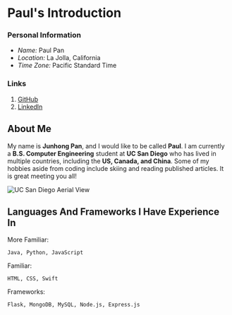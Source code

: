 # Paul's Introduction

### Personal Information
* *Name:* Paul Pan  
* *Location:* La Jolla, California  
* *Time Zone:* Pacific Standard Time

### Links
1. [GitHub](https://github.com/paulpan05)
2. [LinkedIn](https://linkedin.com/in/jpan05)

## About Me
My name is **Junhong Pan**, and I would like to be called **Paul**.
I am currently a **B.S. Computer Engineering** student at
**UC San Diego** who has lived in multiple countries, including the
**US, Canada, and China**. Some of my hobbies aside from coding 
include skiing and reading published articles. It is great meeting
you all!

![UC San Diego Aerial View](https://ucpa.ucsd.edu/images/image_library/aerial-campus-wide.jpg)

## Languages And Frameworks I Have Experience In
More Familiar:

    Java, Python, JavaScript
    
Familiar:

    HTML, CSS, Swift
    
Frameworks:

    Flask, MongoDB, MySQL, Node.js, Express.js
